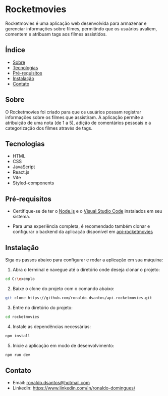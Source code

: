 # Rocketmovies

Rocketmovies é uma aplicação web desenvolvida para armazenar e gerenciar informações sobre filmes, permitindo que os usuários avaliem, comentem e atribuam tags aos filmes assistidos.

## Índice

- [Sobre](#sobre)
- [Tecnologias](#Tecnologias)
- [Pré-requisitos](#Pré-requisitos)
- [Instalação](#instalação)
- [Contato](#contato)

## Sobre

O Rocketmovies foi criado para que os usuários possam registrar informações sobre os filmes que assistiram. A aplicação permite a atribuição de uma nota (de 1 a 5), adição de comentários pessoais e a categorização dos filmes através de tags.

## Tecnologias

- HTML
- CSS
- JavaScript
- React.js
- Vite
- Styled-components

## Pré-requisitos

- Certifique-se de ter o [Node.js](https://nodejs.org/) e o [Visual Studio Code](https://code.visualstudio.com/download/) instalados em seu sistema.

- Para uma experiência completa, é recomendado também clonar e configurar o backend da aplicação disponível em [api-rocketmovies](https://github.com/ronaldo-dsantos/api-rocketmovies/) 

## Instalação

Siga os passos abaixo para configurar e rodar a aplicação em sua máquina:

1. Abra o terminal e navegue até o diretório onde deseja clonar o projeto:
```bash 
cd C:\exemplo
```
2. Baixe o clone do projeto com o comando abaixo:
```bash
git clone https://github.com/ronaldo-dsantos/api-rocketmovies.git
```
3. Entre no diretório do projeto:
```bash
cd rocketmovies
```
4. Instale as dependências necessárias:
```bash
npm install
```
5. Inicie a aplicação em modo de desenvolvimento:
```bash
npm run dev
```

## Contato

- Email: ronaldo.dsantos@hotmail.com
- Linkedin: https://www.linkedin.com/in/ronaldo-domingues/




